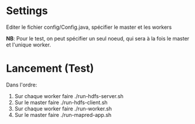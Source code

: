 # Settings
Editer le fichier config/Config.java, spécifier le master et les workers

**NB**: Pour le test, on peut spécifier un seul noeud, qui sera à la fois le master et l'unique worker.
# Lancement (Test)
Dans l'ordre:
1. Sur chaque worker faire ./run-hdfs-server.sh
2. Sur le master faire ./run-hdfs-client.sh
3. Sur chaque worker faire ./run-worker.sh
4. Sur le master faire ./run-mapred-app.sh